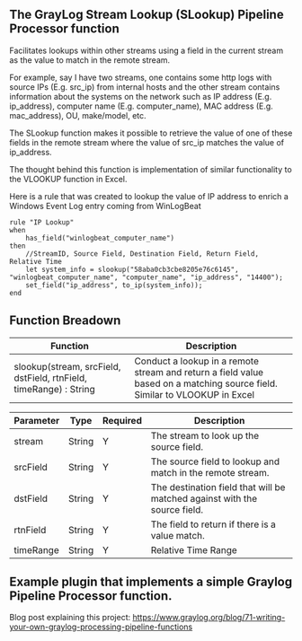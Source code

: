 
The GrayLog Stream Lookup (SLookup) Pipeline Processor function
---

Facilitates lookups within other streams using a field in the current stream as the value to match in the remote stream.
       
For example, say I have two streams, one contains some http logs with source IPs (E.g. src_ip) from internal hosts and the other stream contains information about the systems on the network such as IP address (E.g. ip_address), computer name (E.g. computer_name), MAC address (E.g. mac_address), OU, make/model, etc. 
       
The SLookup function makes it possible to retrieve the value of one of these fields in the remote stream where the value of src_ip matches the value of ip_address.

The thought behind this function is implementation of similar functionality to the VLOOKUP function in Excel.

Here is a rule that was created to lookup the value of IP address to enrich a Windows Event Log entry coming from WinLogBeat

```
rule "IP Lookup"
when
    has_field("winlogbeat_computer_name")
then
    //StreamID, Source Field, Destination Field, Return Field, Relative Time
    let system_info = slookup("58aba0cb3cbe8205e76c6145", "winlogbeat_computer_name", "computer_name", "ip_address", "14400");
    set_field("ip_address", to_ip(system_info));
end
```

Function Breadown
---

Function | Description
-------- | -----------
slookup(stream, srcField, dstField, rtnField, timeRange) : String | Conduct a lookup in a remote stream and return a field value based on a matching source field. Similar to VLOOKUP in Excel

Parameter | Type | Required | Description
--------- | ---- | -------- | -----------
stream  | String |  Y | The stream to look up the source field.
srcField | String | Y | The source field to lookup and match in the remote stream.
dstField | String | Y | The destination field that will be matched against with the source field.
rtnField | String |  Y | The field to return if there is a value match.
timeRange | String |  Y | Relative Time Range

Example plugin that implements a simple Graylog Pipeline Processor function.
---


Blog post explaining this project: https://www.graylog.org/blog/71-writing-your-own-graylog-processing-pipeline-functions
